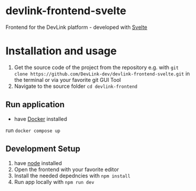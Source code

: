 # devlink-frontend-svelte
Frontend for the DevLink platform - developed with [Svelte](https://svelte.dev/)

# Installation and usage 
1. Get the source code of the project from the repository e.g. with `git clone https://github.com/DevLink-dev/devlink-frontend-svelte.git` in the terminal or via your favorite git GUI Tool
2. Navigate to the source folder `cd devlink-frontend`

## Run application
- have [Docker](https://www.docker.com/) installed

run `docker compose up` 

## Development Setup
1. have [node](https://nodejs.org/en) installed
2. Open the frontend with your favorite editor
2. Install the needed depedncies with `npm install`
3. Run app locally with `npm run dev`